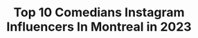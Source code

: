 ---
title: Top 10 Comedians Instagram Influencers In Montreal in 2023
description: >-
  Find top comedians Instagram influencers in Montreal in 2023. Most popular hashtags: #standup #montreal #humour.
platform: Instagram
hits: 6
text_top: Discover the most popular Instagram profiles on inBeat.
text_bottom: Our database holds 6 Instagram influencers like this in Montreal, Canada for you to connect with.
profiles:
  - username: "virgfortin"
    fullname: >-
      Virginie Fortin
    bio: >-
      Blagues et bobettes. En tournée partout au Québec- billets ici ⬇️
    location: "Canada"
    followers: 91465
    engagement: 110
    commentsToLikes: 0.018971
    id: ck5q6ss9jyoz90i115zpjgo79
    verified: true
    hashtags: "#sonyimages, #dubruitdanslecosmos, #standup, #sadcover"
  - username: "mikewardca"
    fullname: >-
      Mike Ward
    bio: >-
      Jokes & vodka
    location: "Canada"
    followers: 60027
    engagement: 155
    commentsToLikes: 0.017267
    id: ck5c9ws45c9x90i11kebt7j3x
    verified: true
    hashtags: "#standupcomedy, #standup, #sousecoute, #podcasting"
  - username: "taniadutel"
    fullname: >-
      Tania Dutel
    bio: >-
      Confinée sur @netflixfr «Comedians of the world»🇫🇷Épisode 3
    location: "Canada"
    followers: 27388
    engagement: 670
    commentsToLikes: 0.021881
    id: ck55ku3rv03n50i11ifrkvmlu
    verified: true
    hashtags: "#saintetienne, #montreal, #confinement, #coiffeur"
  - username: "thisisjosho"
    fullname: >-
      Josh Otusanya 🇳🇬
    bio: >-
      📲 ✘ TikTok: JoshOtusanya (920k+) ⚡️ 🎤 ✘ Stand up Comedian ⚽️ ✘ Former D1 Soccer Player 📝 ✘ HuffPost & Inc Mag
    location: "Canada"
    followers: 7011
    engagement: 758
    commentsToLikes: 0.086325
    id: ck8wfc1alfi680j78jett4b5z
    verified: false
    hashtags: "#positiveenergy, #oneminutepodcast, #blackbeardedmen, #blackmodels"
  - username: "dolino.real"
    fullname: >-
      Dolino
    bio: >-
      
    location: "Canada"
    followers: 2670
    engagement: 784
    commentsToLikes: 0.154156
    id: ck601t273g4fl0i14vmxhmmr3
    verified: false
    hashtags: "#canada, #quebec, #france, #rire"
  - username: "vegan__as__fvck"
    fullname: >-
      Donny Ⓥ 🌱
    bio: >-
      ❤️ Love and compassion 🎉 @vegan__af__events 🧢 @vegan__af__apparel 👨🏽‍🍳 @vegan__af__kitchen 🎬 @veganfirstbite
    location: "Canada"
    followers: 14514
    engagement: 460
    commentsToLikes: 0.095607
    id: ck8sxgp5yhbu00j78ot5vw3qb
    verified: false
    hashtags: "#plantbased, #veganforlife, #vegansofla, #veganbabe"
  - username: "jacob.ursomarzo"
    fullname: >-
      Jacob Ursomarzo
    bio: >-
      Cameo link below Actor Comedian Creator • Tik Tok @ br0ce Twitter @ jacob.ursomarzo
    location: "Canada"
    followers: 359812
    engagement: 2040
    commentsToLikes: 0.013856
    id: ck8sw1voddi640j78e8e73tla
    verified: false
    hashtags: "#childactor, #anne, #arthur, #jacobursomarzo"
  - username: "esthermonster"
    fullname: >-
      esther povitsky
    bio: >-
      stand up comedian & actor sweatpant entrepreneur @sleepoverbyesther one hour stand up special HOT FOR MY NAME on cc.com TEXT ME 847-648-9098
    location: "Canada"
    followers: 187229
    engagement: 443
    commentsToLikes: 0.020354
    id: ck15syzmkfiy50i19kbeagsbh
    verified: true
    hashtags: ""
  - username: "julienolke"
    fullname: >-
      Julie Nolke
    bio: >-
      Actor. Writer. Comedian. 🇨🇦 Bookings: carolyn@grandwaveentertainment.com
    location: "Canada"
    followers: 109855
    engagement: 488
    commentsToLikes: 0.016286
    id: ckap186x3tgwc0i78el2ggkmr
    verified: false
    hashtags: "#mechanic, #2gether4ever, #nofilter"
  - username: "sunnydcomedy"
    fullname: >-
      Sunee Dhaliwal
    bio: >-
      OvO, Comedian, lover by default, and I have a mild sneaker problem Twitter: @sunnydcomedy Snapchat: sunee_dhaliwal Check out the interview 👇
    location: "Canada"
    followers: 38443
    engagement: 100
    commentsToLikes: 0.075775
    id: ck5q0gmf15wbq0i110fiye1yj
    verified: false
    hashtags: "#blm, #standup, #winnipeg, #cute"
---
